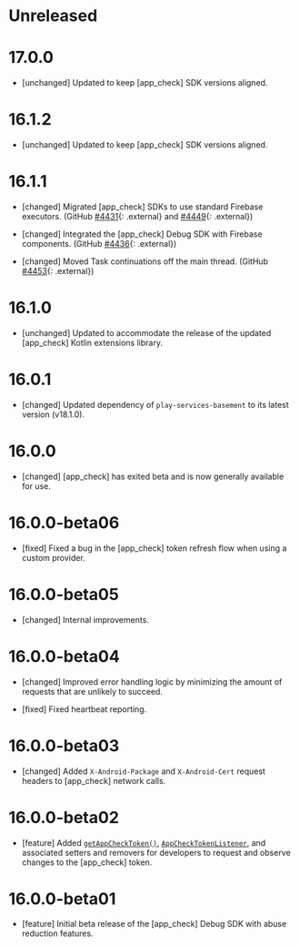 # Unreleased

# 17.0.0

- [unchanged] Updated to keep [app_check] SDK versions aligned.

# 16.1.2

- [unchanged] Updated to keep [app_check] SDK versions aligned.

# 16.1.1

- [changed] Migrated [app_check] SDKs to use standard Firebase executors.
  (GitHub [#4431](//github.com/firebase/firebase-android-sdk/issues/4431){: .external}
  and
  [#4449](//github.com/firebase/firebase-android-sdk/issues/4449){: .external})

- [changed] Integrated the [app_check] Debug SDK with Firebase components.
  (GitHub [#4436](//github.com/firebase/firebase-android-sdk/issues/4436){: .external})

- [changed] Moved Task continuations off the main thread.
  (GitHub [#4453](//github.com/firebase/firebase-android-sdk/issues/4453){: .external})

# 16.1.0

- [unchanged] Updated to accommodate the release of the updated
  [app_check] Kotlin extensions library.

# 16.0.1

- [changed] Updated dependency of `play-services-basement` to its latest
  version (v18.1.0).

# 16.0.0

- [changed] [app_check] has exited beta and is now generally available for
  use.

# 16.0.0-beta06

- [fixed] Fixed a bug in the [app_check] token refresh flow when using a
  custom provider.

# 16.0.0-beta05

- [changed] Internal improvements.

# 16.0.0-beta04

- [changed] Improved error handling logic by minimizing the amount of requests
  that are unlikely to succeed.

- [fixed] Fixed heartbeat reporting.

# 16.0.0-beta03

- [changed] Added `X-Android-Package` and `X-Android-Cert` request headers to
  [app_check] network calls.

# 16.0.0-beta02

- [feature] Added [`getAppCheckToken()`](</docs/reference/android/com/google/firebase/appcheck/FirebaseAppCheck#getAppCheckToken(boolean)>),
  [`AppCheckTokenListener`](/docs/reference/android/com/google/firebase/appcheck/FirebaseAppCheck.AppCheckListener),
  and associated setters and removers for developers to request and observe
  changes to the [app_check] token.

# 16.0.0-beta01

- [feature] Initial beta release of the [app_check] Debug SDK with abuse
  reduction features.
